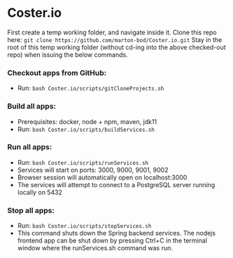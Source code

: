 # Coster.io

First create a temp working folder, and navigate inside it. 
Clone this repo here: `git clone https://github.com/marton-bod/Coster.io.git`
Stay in the root of this temp working folder (without cd-ing into the above checked-out repo) when issuing the below commands.

### Checkout apps from GitHub:
* Run: `bash Coster.io/scripts/gitCloneProjects.sh`

### Build all apps:
* Prerequisites: docker, node + npm, maven, jdk11
* Run: `bash Coster.io/scripts/buildServices.sh`

### Run all apps:
* Run: `bash Coster.io/scripts/runServices.sh`
* Services will start on ports: 3000, 9000, 9001, 9002
* Browser session will automatically open on localhost:3000
* The services will attempt to connect to a PostgreSQL server running locally on 5432

### Stop all apps:
- Run: `bash Coster.io/scripts/stopServices.sh`
- This command shuts down the Spring backend services. The nodejs frontend app can be shut down by pressing Ctrl+C in the terminal window where the runServices.sh command was run.

